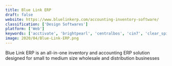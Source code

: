 ```yaml
---
title: Blue Link ERP
draft: false 
website: https://www.bluelinkerp.com/accounting-inventory-software/
classification: ['Design Softwares']
platform: ['Web']
keywords: ['acctivate', 'brightpearl', 'centralbos', 'cin7', 'clear_spider', 'distributionplus', 'ecount_erp', 'finale_inventory', 'infoplus', 'intacct', 'kechie', 'mie_trak_pro', 'netsuite', 'odoo', 'orderhive', 'skuvault', 'statii', 'tradegecko', 'zoho_inventory', 'entree']
image: 2020/04/Blue-Link-ERP.png
---
```

Blue Link ERP is an all-in-one inventory and accounting ERP solution designed for small to medium size wholesale and distribution businesses